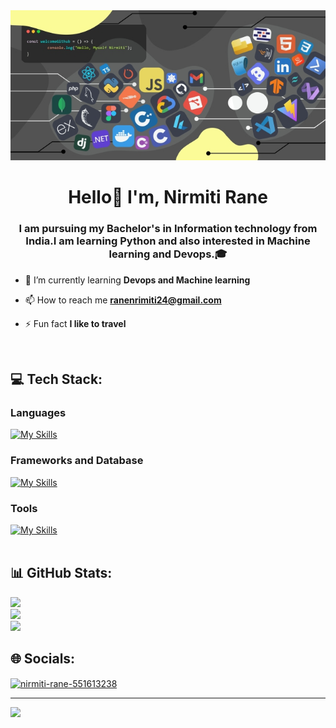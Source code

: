 <div align="center"><img src="./github_header.jpg" alt="My Photo" /></div>
<h1 align="center">Hello👋 I'm, Nirmiti Rane</h1>
<h3 align="center">I am pursuing my Bachelor's in Information technology from India.I am learning Python and also interested in Machine learning and Devops.🎓 </h3>

- 🌱 I’m currently learning **Devops and Machine learning**

- 📫 How to reach me **ranenrimiti24@gmail.com**

- ⚡ Fun fact **I like to travel**
<br>

## 💻 Tech Stack:
### <b>Languages</b>
[![My Skills](https://skillicons.dev/icons?i=js,html,css,c,cpp,cs,py,php,ts)](https://skillicons.dev)
### <b>Frameworks and Database</b>
[![My Skills](https://skillicons.dev/icons?i=flask,django,express,bootstrap,react,nodejs,tensorflow,pytorch,mongodb,mysql)](https://skillicons.dev)
### <b>Tools</b>
[![My Skills](https://skillicons.dev/icons?i=git,figma,docker,ae,visualstudio,gcp)](https://skillicons.dev)
<br><br>


## 📊 GitHub Stats:
![](https://github-readme-stats.vercel.app/api?username=nirmitirane24&theme=default&hide_border=false&include_all_commits=true&count_private=true)<br/>
![](https://github-readme-streak-stats.herokuapp.com/?user=nirmitirane24&theme=default&hide_border=false)<br/>
![](https://github-readme-stats.vercel.app/api/top-langs/?username=nirmitirane24&theme=default&hide_border=false&include_all_commits=true&count_private=true&layout=compact)

## 🌐 Socials:
<a href="https://linkedin.com/in/nirmiti-rane-551613238" target="blank"><img align="center" src="https://raw.githubusercontent.com/rahuldkjain/github-profile-readme-generator/master/src/images/icons/Social/linked-in-alt.svg" alt="nirmiti-rane-551613238" height="30" width="40" /></a>

---
![](https://komarev.com/ghpvc/?username=nirmitirane24)

<!-- Proudly created with GPRM ( https://gprm.itsvg.in ) -->
